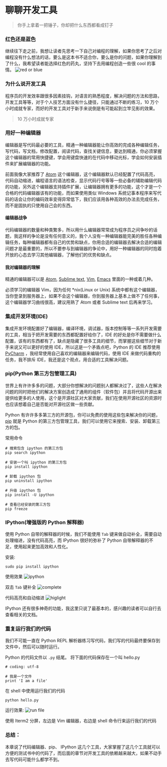 # 聊聊开发工具

> 你手上拿着一把锤子，你却把什么东西都看成钉子

### 红色还是蓝色
继续往下走之前，我想让读者先思考一下自己对编程的理解，如果你思考了之后对编程没有什么想法的话，要么是这本书不适合你，要么是你的问题，如果你理解到了什么，我希望读者能选择红色的药丸，坚持下去用编程创造一些很 cool 的事情。
![red or blue](http://o73q6k64s.bkt.clouddn.com/img_0030.jpg)

### 为什么说开发工具
程序员的开发效率跟很多因素挂钩，对语言的熟悉程度，解决问题的方法和思路，开发工具等等，对于个人技艺方面没有什么捷径，只能通过不断的练习，10 万个小时成就专家，而好的开发工具对于新手来说倒是有可能起到立竿见影的效果。

> 10 万小时成就专家

### 用好一种编辑器
编辑器是写代码最必要的工具，精通一种编辑器能让你高效的完成各种编辑任务，写代码，写文档，修改配置，阅读代码，查找关键信息，要达到精通，你必须掌握这个编辑器的常用快捷键，学会用键盘快速的在代码中移动光标，学会如何安装插件来扩展编辑器的功能。

前面我像大家推荐了 [Atom](https://atom.io) 这个编辑器，这个编辑器默认已经配置了代码高亮，代码自动缩进，编程语言的语法检查，显示代码行号等等一些必备的辅助编辑代码的功能，另外这个编辑器支持插件扩展，让编辑器拥有更多的功能，这个才是一个合格的代码编辑器该有的功能，而如果使用类似 Windows 系统记事本程序来写代码的话会让你的编码效率变得异常低下，我们应该用各种高效的办法去完成任务，而不是固执的只使用自己会的东西。

#### 编辑器战争
代码编辑器的数量和种类繁多，所以用什么编辑器常常成为程序员之间争吵的话题，我这样的争论是没有任何意义的，我个人没有一种编辑器能完美的胜任各种编辑任务，每种编辑器都有自己的优势和缺点，你用合适的编辑器去解决合适的编辑问题才是最重要的，所以不要参与到编辑器的争论中，用好一种编辑器的同时抱着开放的心态去学习其他编辑器，了解他们的优势和缺点。

#### 我对编辑器的理解
精通的编辑器可以是 [Atom](https://atom.io), [Sublime text](https://www.sublimetext.com/3), [Vim](http://www.vim.org), [Emacs](https://www.gnu.org/s/emacs/) 里面的一种或着几种。

必须学习的编辑器 Vim，因为任何 *nix(Linux or Unix) 系统中都有这个编辑器，当你登录到服务器上，如果不会这个编辑器，你到服务器上基本上做不了任何事，这个编辑器学习曲线很高，建议用熟了 Atom 或者 Sublime text 后再来学习。

### 集成开发环境(IDE)
集成开发环境配置好了编辑器，编译环境，调试器，版本控制等等一系列开发需要的工具，相当于把开发需要的东西都配置好给你了，IDE 的好处是你不需要做什么配置，该有的东西都有了，缺点是隐藏了很多工具的细节，而掌握这些细节对于新手来说又可以更好的使用 IDE，所以这是一个矛盾点吧，Python 的 IDE 推荐使用 [PyCharm](https://www.jetbrains.com/pycharm/) ，我经常使用自己喜欢的编辑器来编辑代码，使用 IDE 来做代码重构的任务，我不排斥 IDE，我还是这个观点，用合适的工具解决问题。

### pip(Python 第三方包管理工具)
世界上有许许多多的问题，大部分你想解决的问题别人都解决过了，这些人在解决问题的同时把他们的解决方案创造成了通用的组件（软件包）并且将代码开源出来提供给更多的人使用，这个是开源社区对大家贡献，我们在使用开源社区的资源时也应该想着自己是否能对开源社区做一些贡献。

Python 有许许多多第三方的开源包，你可以免费的使用这些包来解决你的问题，[pip](https://pip.pypa.io/en/stable/installing/) 就是 Python 的第三方包管理工具，我们可以使用它来搜索、安装、卸载第三方的包。

常用命令
```
# 搜索包含 ipython 的第三方包
pip search ipython

# 安装一个叫 ipython 的第三方包
pip install ipython

# 卸载 ipython 包
pip uninstall ipython

# 升级 ipython 包
pip install -U ipython

# 查看已经安装的第三方包
pip freeze
```

### IPython(增强版的 Python 解释器)
使用 Python 自带的解释器的时候，我们不能使用 `Tab` 键来做自动补全，需要自动处理缩进，没有代码高亮，而 IPython 很好的弥补了 Python 自带解释器的不足，使用起来更加高效和人性化。

安装:
```
sudo pip install ipython
```

使用效果
![ipython](http://o73q6k64s.bkt.clouddn.com/959B46AB-2473-45FD-9095-19126630C9FE.png)

双击 `Tab` 键补全
![complete](http://o73q6k64s.bkt.clouddn.com/F893E6E8-1FB7-49AD-A86A-25DE0A73F761.png)

代码高亮和自动缩进
![higlight](http://o73q6k64s.bkt.clouddn.com/A2FD9B7B-ADC7-4CF9-B9B1-052E2FDD35E7.png)

IPython 还有很多神奇的功能，我这里只说了最基本的，感兴趣的读者可以自行去查看相关的文档。

### 重复运行我们的代码
我们不可能一直在 Python REPL 解析器练习写代码，我们写的代码最终要保存到文件中，然后可以随时运行。

Python 的代码文件以 `.py` 结尾。
将下面的代码保存在一个叫 hello.py
```
# coding: utf-8

# 我是一个文件
print 'I am a file'
```

在 shell 中使用运行我们的代码
```
python hello.py
```

运行效果:
![run file](http://o73q6k64s.bkt.clouddn.com/64F48BF1-C4ED-40F6-A233-BD8BC6E96794.png)

使用 Iterm2 分屏，左边是 Vim 编辑器，右边是 shell 命令行来运行我们的代码

### 总结：
本章说了代码编辑器、pip、 IPython 这几个工具，大家掌握了这几个工具就可以方便的测试书中的代码了，而后面的章节对开发工具的依赖越来越大，如果不动手去写代码可能什么都学不到。
